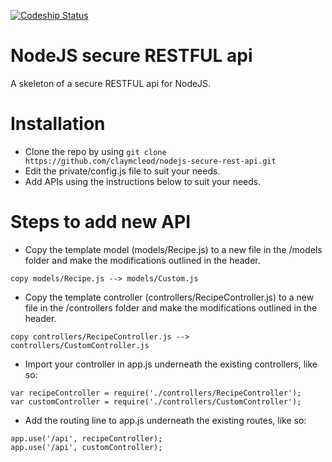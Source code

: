 [![Codeship Status](https://codeship.com/projects/8e512810-b025-0132-3257-0e5ba92aabbb/status?branch=master)](https://codeship.com/projects/69472)

# NodeJS secure RESTFUL api

A skeleton of a secure RESTFUL api for NodeJS. 

# Installation

* Clone the repo by using ```git clone https://github.com/claymcleod/nodejs-secure-rest-api.git```
* Edit the private/config.js file to suit your needs.
* Add APIs using the instructions below to suit your needs.

# Steps to add new API

* Copy the template model (models/Recipe.js) to a new file in the /models folder and make the modifications outlined in the header.

```copy models/Recipe.js --> models/Custom.js```

* Copy the template controller (controllers/RecipeController.js) to a new file in the /controllers folder and make the modifications outlined in the header.

```copy controllers/RecipeController.js --> controllers/CustomController.js```

* Import your controller in app.js underneath the existing controllers, like so:

```
var recipeController = require('./controllers/RecipeController');
var customController = require('./controllers/CustomController');
```

* Add the routing line to app.js underneath the existing routes, like so: 

``` 
app.use('/api', recipeController);
app.use('/api', customController);
```